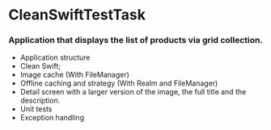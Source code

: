 # CleanSwiftTestTask
### Application that displays the list of products via grid collection.
- Application structure
- Clean Swift;
- Image cache (With FileManager)
- Offline caching and strategy (With Realm and FileManager)
- Detail screen with a larger version of the image, the full title and the description.
- Unit tests
- Exception handling
